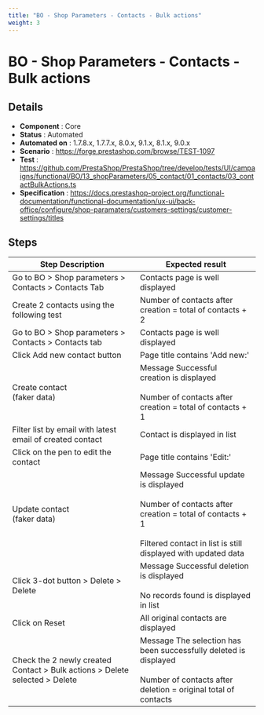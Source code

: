 ```yaml
---
title: "BO - Shop Parameters - Contacts - Bulk actions"
weight: 3
---
```


# BO - Shop Parameters - Contacts - Bulk actions
## Details
* **Component** : Core
* **Status** : Automated
* **Automated on** : 1.7.8.x, 1.7.7.x, 8.0.x, 9.1.x, 8.1.x, 9.0.x
* **Scenario** : https://forge.prestashop.com/browse/TEST-1097
* **Test** : https://github.com/PrestaShop/PrestaShop/tree/develop/tests/UI/campaigns/functional/BO/13_shopParameters/05_contact/01_contacts/03_contactBulkActions.ts
* **Specification** : https://docs.prestashop-project.org/functional-documentation/functional-documentation/ux-ui/back-office/configure/shop-paramaters/customers-settings/customer-settings/titles

## Steps
| Step Description | Expected result |
| ----- | ----- |
| Go to BO > Shop parameters > Contacts > Contacts Tab | Contacts page is well displayed |
| Create 2 contacts using the following test | Number of contacts after creation = total of contacts + 2 |
| Go to BO > Shop parameters > Contacts > Contacts tab | Contacts page is well displayed |
| Click Add new contact button | Page title contains 'Add new:' |
| Create contact<br>(faker data) | Message Successful creation is displayed<br><br>Number of contacts after creation = total of contacts + 1 |
| Filter list by email with latest email of created contact | Contact is displayed in list |
| Click on the pen to edit the contact | Page title contains 'Edit:' |
| Update contact<br>(faker data) | Message Successful update is displayed<br><br>Number of contacts after creation = total of contacts + 1<br><br>Filtered contact in list is still displayed with updated data |
| Click 3-dot button > Delete > Delete | Message Successful deletion is displayed<br><br>No records found is displayed in list |
| Click on Reset | All original contacts are displayed |
| Check the 2 newly created Contact > Bulk actions > Delete selected > Delete | Message The selection has been successfully deleted is displayed<br><br>Number of contacts after deletion = original total of contacts |
